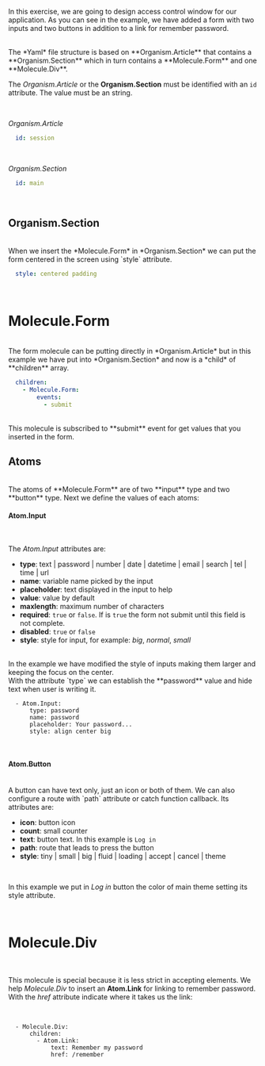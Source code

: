 In this exercise, we are going to design access control window for our application. As you can see in the example, we have added a form with two inputs and two buttons in addition to a link for remember password.

<br>
The *Yaml* file structure is based on **Organism.Article** that contains a **Organism.Section** which in turn contains a **Molecule.Form** and one **Molecule.Div**.

<br>

The *Organism.Article* or the **Organism.Section** must be identified with an `id` attribute. The value must be an string.

<br>

*Organism.Article*

```yaml
  id: session
```

<br>

*Organism.Section*

```yaml
  id: main
```

<br>

Organism.Section
----------------

<br>
When we insert the *Molecule.Form* in *Organism.Section* we can put the form centered in the screen using `style` attribute.

<br>

```yaml
  style: centered padding
```

<br>

Molecule.Form
=============

<br>
The form molecule can be putting directly in *Organism.Article* but in this example we have put into *Organism.Section* and now is a *child* of **children** array.

<br>

```yaml
  children:
    - Molecule.Form:
        events:
          - submit
```

<br>
This molecule is subscribed to **submit** event for get values that you inserted in the form.

<br>

Atoms
---

<br>
The atoms of **Molecule.Form** are of two **input** type and two **button** type. Next we define the values of each atoms:

<br>

#### Atom.Input

<br>

The *Atom.Input* attributes are:
<br>

 * **type**: text | password | number | date | datetime | email | search | tel | time | url
 * **name**: variable name picked by the input
 * **placeholder**: text displayed in the input to help
 * **value**: value by default
 * **maxlength**: maximum number of characters
 * **required**: `true` or `false`. If is `true` the form not submit until this field is not complete.
 * **disabled**: `true` or `false`
 * **style**: style for input, for example: *big*, *normal*, *small*

<br>
In the example we have modified the style of inputs making them larger and keeping the focus on the center.

<br>
With the attribute `type` we can establish the **password** value and hide text when user is writing it.

<br>

```
  - Atom.Input:
      type: password
      name: password
      placeholder: Your password...
      style: align center big
```

<br>

#### Atom.Button

<br>
A button can have text only, just an icon or both of them. We can also configure a route with `path` attribute or catch function callback. Its attributes are:

<br>

 * **icon**: button icon
 * **count**: small counter
 * **text**: button text. In this example is `Log in`
 * **path**: route that leads to press the button
 * **style**: tiny | small | big | fluid | loading | accept | cancel | theme

<br>

In this example we put in *Log in* button the color of main theme setting its style attribute.

<br>

Molecule.Div
============

<br>

This molecule is special because it is less strict in accepting elements. We help *Molecule.Div* to insert an **Atom.Link** for linking to remember password. With the *href* attribute indicate where it takes us the link:

<br>

```
  - Molecule.Div:
      children:
        - Atom.Link:
            text: Remember my password
            href: /remember
```
